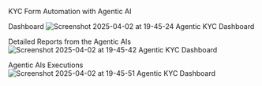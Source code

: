 KYC Form Automation with Agentic AI

Dashboard
![Screenshot 2025-04-02 at 19-45-24 Agentic KYC Dashboard](https://github.com/user-attachments/assets/dbae765d-7175-45df-aeb8-88350880344c)

Detailed Reports from the Agentic AIs
![Screenshot 2025-04-02 at 19-45-42 Agentic KYC Dashboard](https://github.com/user-attachments/assets/d522b343-7e6d-4d46-9f68-e84522f2839a)

Agentic AIs Executions
![Screenshot 2025-04-02 at 19-45-51 Agentic KYC Dashboard](https://github.com/user-attachments/assets/bd9ea99b-e10f-4cc6-8055-332b16ca4503)

